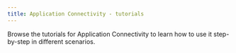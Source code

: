 ```yaml
---
title: Application Connectivity - tutorials
---
```


Browse the tutorials for Application Connectivity to learn how to use it step-by-step in different scenarios.

